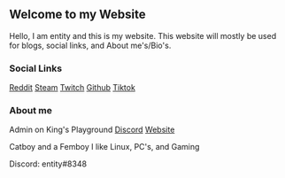 ## Welcome to my Website

Hello, I am entity and this is my website. This website will mostly be used for blogs, social links, and About me's/Bio's.

### Social Links

[Reddit](https://www.reddit.com/user/entity360)
[Steam](https://steamcommunity.com/id/entity_360/)
[Twitch](https://www.twitch.tv/entityy0)
[Github](https://github.com/varig203)
[Tiktok](https://www.tiktok.com/@_entity360_)

### About me

Admin on King's Playground
[Discord](https://discord.gg/kingsplayground)
[Website](https://kingsplayground.fun/)

Catboy and a Femboy
I like Linux, PC's, and Gaming

Discord: entity#8348